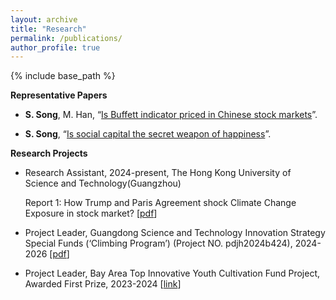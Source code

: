 ```yaml
---
layout: archive	
title: "Research"
permalink: /publications/
author_profile: true	  
---
```


{% include base_path %}

**Representative Papers**

- **S. Song**, M. Han, “[Is Buffett indicator priced in Chinese stock markets]({{site.url}}/file/paper1.pdf)”.

- **S. Song**,  “[Is social capital  the  secret weapon of happiness]({{site.url}}/file/lunwen2.pdf)”.


**Research Projects**

- Research Assistant, 2024-present, The Hong Kong University of Science and Technology(Guangzhou)

  Report 1: How Trump and Paris Agreement shock Climate Change Exposure in stock market? [[pdf]({{site.url}}/file/Rea_report1.pdf)]

-  Project Leader, Guangdong Science and Technology Innovation Strategy Special Funds (‘Climbing Program’) (Project NO. pdjh2024b424), 2024-2026 [[pdf]({{site.url}}/file/Res_Climbing.pdf)]

-  Project Leader, Bay Area Top Innovative Youth Cultivation Fund Project, Awarded First Prize, 2023-2024 [[link](https://bibs.bnu.edu.cn/news/notice/d0538048ad62427e969045a64a8e2ad1.htm)]
